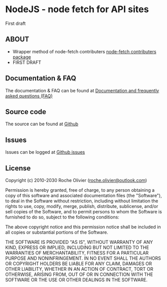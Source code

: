 # NodeJS - node fetch for API sites
First draft

## ABOUT
- Wrapper method of node-fetch contributers [node-fetch contributers package](https://www.npmjs.com/package/node-fetch) 
- FIRST DRAFT

## Documentation & FAQ
The documentation & FAQ can be found at [Documentation and frequently asked questions (FAQ)](https://cloudoutloud.net/#/cloud-out-loud-node-fetch)  

## Source code
The source can be found at [Github](https://github.com/Roche-Olivier/cloud-out-loud-node-fetch)  

## Issues
Issues can be logged at [Github issues](https://github.com/Roche-Olivier/cloud-out-loud-node-fetch/issues)  


## License
Copyright (c) 2010-2030 Roche Olivier (roche.olivier@outlook.com)

Permission is hereby granted, free of charge, to any person obtaining a copy of this software and associated documentation files (the "Software"), to deal in the Software without restriction, including without limitation the rights to use, copy, modify, merge, publish, distribute, sublicense, and/or sell copies of the Software, and to permit persons to whom the Software is furnished to do so, subject to the following conditions:

The above copyright notice and this permission notice shall be included in all copies or substantial portions of the Software.

THE SOFTWARE IS PROVIDED "AS IS", WITHOUT WARRANTY OF ANY KIND, EXPRESS OR IMPLIED, INCLUDING BUT NOT LIMITED TO THE WARRANTIES OF MERCHANTABILITY, FITNESS FOR A PARTICULAR PURPOSE AND NONINFRINGEMENT. IN NO EVENT SHALL THE AUTHORS OR COPYRIGHT HOLDERS BE LIABLE FOR ANY CLAIM, DAMAGES OR OTHER LIABILITY, WHETHER IN AN ACTION OF CONTRACT, TORT OR OTHERWISE, ARISING FROM, OUT OF OR IN CONNECTION WITH THE SOFTWARE OR THE USE OR OTHER DEALINGS IN THE SOFTWARE.